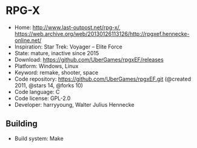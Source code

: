 # RPG-X

- Home: http://www.last-outpost.net/rpg-x/, https://web.archive.org/web/20130126113126/http://rpgxef.hennecke-online.net/
- Inspiration: Star Trek: Voyager – Elite Force
- State: mature, inactive since 2015
- Download: https://github.com/UberGames/rpgxEF/releases
- Platform: Windows, Linux
- Keyword: remake, shooter, space
- Code repository: https://github.com/UberGames/rpgxEF.git (@created 2011, @stars 14, @forks 10)
- Code language: C
- Code license: GPL-2.0
- Developer: harryyoung, Walter Julius Hennecke

## Building

- Build system: Make

